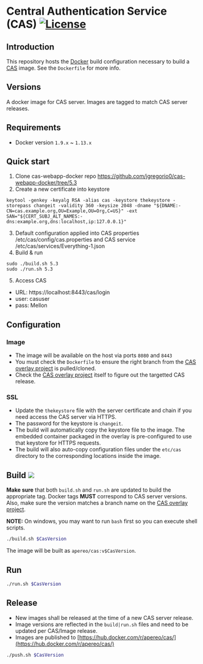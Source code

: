 # Central Authentication Service (CAS) [![License](https://img.shields.io/hexpm/l/plug.svg)](https://github.com/Jasig/cas/blob/master/LICENSE)

## Introduction

This repository hosts the [Docker](https://www.docker.com/) build configuration necessary to build
a [CAS](https://github.com/apereo/cas) image.
See the `Dockerfile` for more info.

## Versions

A docker image for CAS server. Images are tagged to match CAS server releases.

## Requirements

* Docker version `1.9.x` ~ `1.13.x`

## Quick start

1. Clone cas-webapp-docker repo https://github.com/jgregorio0/cas-webapp-docker/tree/5.3
2. Create a new certificate into keystore

``` 
keytool -genkey -keyalg RSA -alias cas -keystore thekeystore -storepass changeit -validity 360 -keysize 2048 -dname "${DNAME:-CN=cas.example.org,OU=Example,OU=Org,C=US}" -ext SAN="${CERT_SUBJ_ALT_NAMES:-dns:example.org,dns:localhost,ip:127.0.0.1}"
```

3. Default configuration applied into CAS properties /etc/cas/config/cas.properties and CAS service
   /etc/cas/services/Everything-1.json
4. Build & run

```
sudo ./build.sh 5.3
sudo ./run.sh 5.3
```

5. Access CAS

- URL: https://localhost:8443/cas/login
- user: casuser
- pass: Mellon

## Configuration

### Image

* The image will be available on the host via ports `8080` and `8443`
* You must check the `Dockerfile` to ensure the right branch from
  the [CAS overlay project](https://github.com/apereo/cas-overlay-template) is pulled/cloned.
* Check the [CAS overlay project](https://github.com/apereo/cas-overlay-template) itself to figure out the targetted CAS
  release.

### SSL

* Update the `thekeystore` file with the server certificate and chain if you need access the CAS server via HTTPS.
* The password for the keystore is `changeit`.
* The build will automatically copy the keystore file to the image. The embedded container packaged in the overlay is
  pre-configured to use that keystore for HTTPS requests.
* The build will also auto-copy configuration files under the `etc/cas` directory to the corresponding locations inside
  the image.

## Build [![](https://badge.imagelayers.io/apereo/cas:latest.svg)](https://imagelayers.io/?images=apereo/cas:latest 'apereo cas')

**Make sure** that both `build.sh` and `run.sh` are updated to build the appropriate tag. Docker tags **MUST**
correspond
to CAS server versions. Also, make sure the version matches a branch name on
the [CAS overlay project](https://github.com/apereo/cas-overlay-template/branches).

**NOTE:** On windows, you may want to run `bash` first so you can execute shell scripts.

```bash
./build.sh $CasVersion
```

The image will be built as `apereo/cas:v$CasVersion`.

## Run

```bash
./run.sh $CasVersion
```

## Release

* New images shall be released at the time of a new CAS server release.
* Image versions are reflected in the `build|run.sh` files and need to be updated per CAS/Image release.
* Images are published to [https://hub.docker.com/r/apereo/cas/](https://hub.docker.com/r/apereo/cas/)

```bash
./push.sh $CasVersion
```


